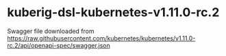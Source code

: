 # kuberig-dsl-kubernetes-v1.11.0-rc.2

Swagger file downloaded from https://raw.githubusercontent.com/kubernetes/kubernetes/v1.11.0-rc.2/api/openapi-spec/swagger.json
